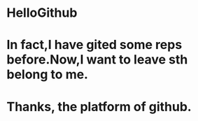 # HelloGithub
# In fact,I have gited some reps before.Now,I want to leave sth belong to me.
# Thanks, the platform of github.
